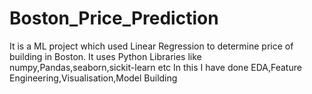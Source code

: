 # Boston_Price_Prediction
It is a ML project which used Linear Regression to determine price of building in Boston. It uses Python Libraries like numpy,Pandas,seaborn,sickit-learn etc In this I have done EDA,Feature Engineering,Visualisation,Model Building
